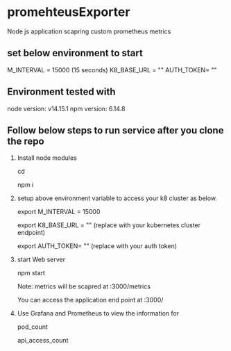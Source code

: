 # promehteusExporter
Node js application scapring custom prometheus metrics

set below environment to start
-------------------------------

M_INTERVAL = 15000 (15 seconds)
K8_BASE_URL = "<K8-cluster-api-endpoint>"
AUTH_TOKEN= "<auth-token-received-from-k8-for-authentication>"

Environment tested with
-----------------------
node version: v14.15.1
npm version: 6.14.8

Follow below steps to run service after you clone the repo
----------------------------------------------------------

1. Install node modules

    cd <repo directory path>
    
    npm i
    
2. setup above environment variable to access your k8 cluster as below.
    
    export M_INTERVAL = 15000
    
    export K8_BASE_URL = "<K8-cluster-api-endpoint>" (replace <K8-cluster-api-endpoint> with your kubernetes cluster endpoint)
    
    export AUTH_TOKEN= "<auth-token-received-from-k8-for-authentication>" (replace <auth-token-received-from-k8-for-authentication> with your auth token)
    
3. start Web server

    npm start

    Note: metrics will be scapred at <server-ip>:3000/metrics
    
    You can access the application end point at <server-ip>:3000/

4. Use Grafana and Prometheus to view the information for

    pod_count
    
    api_access_count
    
